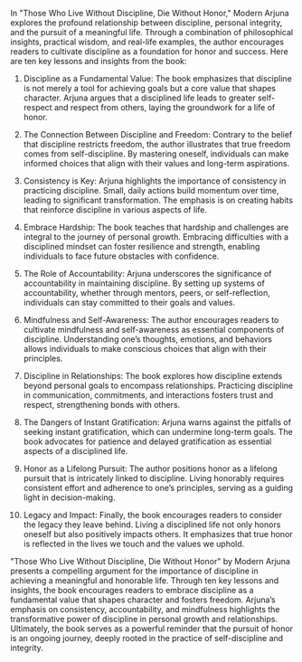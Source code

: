 In "Those Who Live Without Discipline, Die Without Honor," Modern Arjuna explores the profound relationship between discipline, personal integrity, and the pursuit of a meaningful life. Through a combination of philosophical insights, practical wisdom, and real-life examples, the author encourages readers to cultivate discipline as a foundation for honor and success. Here are ten key lessons and insights from the book:

1. Discipline as a Fundamental Value: The book emphasizes that discipline is not merely a tool for achieving goals but a core value that shapes character. Arjuna argues that a disciplined life leads to greater self-respect and respect from others, laying the groundwork for a life of honor.

2. The Connection Between Discipline and Freedom: Contrary to the belief that discipline restricts freedom, the author illustrates that true freedom comes from self-discipline. By mastering oneself, individuals can make informed choices that align with their values and long-term aspirations.

3. Consistency is Key: Arjuna highlights the importance of consistency in practicing discipline. Small, daily actions build momentum over time, leading to significant transformation. The emphasis is on creating habits that reinforce discipline in various aspects of life.

4. Embrace Hardship: The book teaches that hardship and challenges are integral to the journey of personal growth. Embracing difficulties with a disciplined mindset can foster resilience and strength, enabling individuals to face future obstacles with confidence.

5. The Role of Accountability: Arjuna underscores the significance of accountability in maintaining discipline. By setting up systems of accountability, whether through mentors, peers, or self-reflection, individuals can stay committed to their goals and values.

6. Mindfulness and Self-Awareness: The author encourages readers to cultivate mindfulness and self-awareness as essential components of discipline. Understanding one’s thoughts, emotions, and behaviors allows individuals to make conscious choices that align with their principles.

7. Discipline in Relationships: The book explores how discipline extends beyond personal goals to encompass relationships. Practicing discipline in communication, commitments, and interactions fosters trust and respect, strengthening bonds with others.

8. The Dangers of Instant Gratification: Arjuna warns against the pitfalls of seeking instant gratification, which can undermine long-term goals. The book advocates for patience and delayed gratification as essential aspects of a disciplined life.

9. Honor as a Lifelong Pursuit: The author positions honor as a lifelong pursuit that is intricately linked to discipline. Living honorably requires consistent effort and adherence to one’s principles, serving as a guiding light in decision-making.

10. Legacy and Impact: Finally, the book encourages readers to consider the legacy they leave behind. Living a disciplined life not only honors oneself but also positively impacts others. It emphasizes that true honor is reflected in the lives we touch and the values we uphold.

"Those Who Live Without Discipline, Die Without Honor" by Modern Arjuna presents a compelling argument for the importance of discipline in achieving a meaningful and honorable life. Through ten key lessons and insights, the book encourages readers to embrace discipline as a fundamental value that shapes character and fosters freedom. Arjuna’s emphasis on consistency, accountability, and mindfulness highlights the transformative power of discipline in personal growth and relationships. Ultimately, the book serves as a powerful reminder that the pursuit of honor is an ongoing journey, deeply rooted in the practice of self-discipline and integrity.


